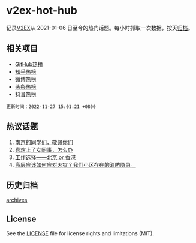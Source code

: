 # v2ex-hot-hub

 记录[V2EX](https://www.v2ex.com/)从 2021-01-06 日至今的热门话题。每小时抓取一次数据，按天[归档](archives)。
 
 ## 相关项目

- [GitHub热榜](https://github.com/lonnyzhang423/github-hot-hub)
- [知乎热榜](https://github.com/lonnyzhang423/zhihu-hot-hub)
- [微博热榜](https://github.com/lonnyzhang423/weibo-hot-hub)
- [头条热榜](https://github.com/lonnyzhang423/toutiao-hot-hub)
- [抖音热榜](https://github.com/lonnyzhang423/douyin-hot-hub)


 `更新时间：2022-11-27 15:01:21 +0800`

## 热议话题

1. [南京的同学们，敬佩你们](https://www.v2ex.com/t/898186)
1. [喜欢上了女同事，怎么办](https://www.v2ex.com/t/898176)
1. [工作选择——北京 or 香港](https://www.v2ex.com/t/898159)
1. [高层应该如何应对火灾？我们小区存在的消防隐患。](https://www.v2ex.com/t/898093)

## 历史归档

[archives](archives)

## License

See the [LICENSE](LICENSE) file for license rights and limitations (MIT).
